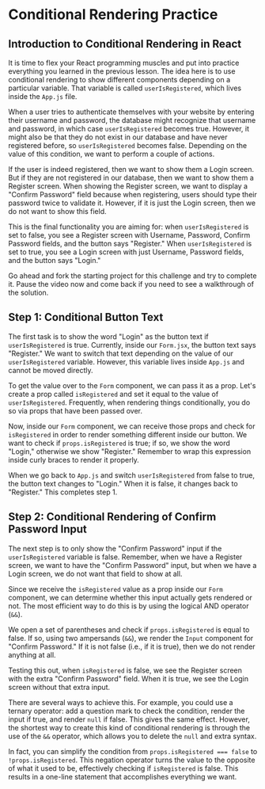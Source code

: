 # Conditional Rendering Practice

## Introduction to Conditional Rendering in React

It is time to flex your React programming muscles and put into practice everything you learned in the previous lesson. The idea here is to use conditional rendering to show different components depending on a particular variable. That variable is called `userIsRegistered`, which lives inside the `App.js` file.

When a user tries to authenticate themselves with your website by entering their username and password, the database might recognize that username and password, in which case `userIsRegistered` becomes true. However, it might also be that they do not exist in our database and have never registered before, so `userIsRegistered` becomes false. Depending on the value of this condition, we want to perform a couple of actions.

If the user is indeed registered, then we want to show them a Login screen. But if they are not registered in our database, then we want to show them a Register screen. When showing the Register screen, we want to display a "Confirm Password" field because when registering, users should type their password twice to validate it. However, if it is just the Login screen, then we do not want to show this field.

This is the final functionality you are aiming for: when `userIsRegistered` is set to false, you see a Register screen with Username, Password, Confirm Password fields, and the button says "Register." When `userIsRegistered` is set to true, you see a Login screen with just Username, Password fields, and the button says "Login."

Go ahead and fork the starting project for this challenge and try to complete it. Pause the video now and come back if you need to see a walkthrough of the solution.

## Step 1: Conditional Button Text

The first task is to show the word "Login" as the button text if `userIsRegistered` is true. Currently, inside our `Form.jsx`, the button text says "Register." We want to switch that text depending on the value of our `userIsRegistered` variable. However, this variable lives inside `App.js` and cannot be moved directly.

To get the value over to the `Form` component, we can pass it as a prop. Let's create a prop called `isRegistered` and set it equal to the value of `userIsRegistered`. Frequently, when rendering things conditionally, you do so via props that have been passed over.

Now, inside our `Form` component, we can receive those props and check for `isRegistered` in order to render something different inside our button. We want to check if `props.isRegistered` is true; if so, we show the word "Login," otherwise we show "Register." Remember to wrap this expression inside curly braces to render it properly.

When we go back to `App.js` and switch `userIsRegistered` from false to true, the button text changes to "Login." When it is false, it changes back to "Register." This completes step 1.

## Step 2: Conditional Rendering of Confirm Password Input

The next step is to only show the "Confirm Password" input if the `userIsRegistered` variable is false. Remember, when we have a Register screen, we want to have the "Confirm Password" input, but when we have a Login screen, we do not want that field to show at all.

Since we receive the `isRegistered` value as a prop inside our `Form` component, we can determine whether this input actually gets rendered or not. The most efficient way to do this is by using the logical AND operator (`&&`).

We open a set of parentheses and check if `props.isRegistered` is equal to false. If so, using two ampersands (`&&`), we render the `Input` component for "Confirm Password." If it is not false (i.e., if it is true), then we do not render anything at all.

Testing this out, when `isRegistered` is false, we see the Register screen with the extra "Confirm Password" field. When it is true, we see the Login screen without that extra input.

There are several ways to achieve this. For example, you could use a ternary operator: add a question mark to check the condition, render the input if true, and render `null` if false. This gives the same effect. However, the shortest way to create this kind of conditional rendering is through the use of the `&&` operator, which allows you to delete the `null` and extra syntax.

In fact, you can simplify the condition from `props.isRegistered === false` to `!props.isRegistered`. This negation operator turns the value to the opposite of what it used to be, effectively checking if `isRegistered` is false. This results in a one-line statement that accomplishes everything we want.
